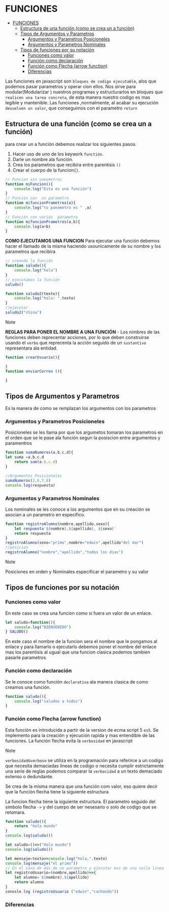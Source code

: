 # FUNCIONES
- [FUNCIONES](#funciones)
  - [Estructura de una función (como se crea un a función)](#estructura-de-una-función-como-se-crea-un-a-función)
  - [Tipos de Argumentos y Parametros](#tipos-de-argumentos-y-parametros)
    - [Argumentos y Parametros Posicioneles](#argumentos-y-parametros-posicioneles)
    - [Argumentos y Parametros Nominales](#argumentos-y-parametros-nominales)
  - [Tipos de funciones  por su notación](#tipos-de-funciones--por-su-notación)
    - [Funciones como valor](#funciones-como-valor)
    - [Función como declaración](#función-como-declaración)
    - [Función como Flecha (arrow function)](#función-como-flecha-arrow-function)
    - [Diferencias](#diferencias)


  
Las funciones en javascript son `bloques de codigo ejecutable`, alos que podemos pasar parametros y operar cion ellos.
Nos sirve para modular(Modularizar ) nuestros programas y estructurarlos en bloques que `realicen una tarea concreta`, de esta manera nuestro codigo es mas legible y mantenible.
Las funciones ,normalmente, al acabar su ejecución `devuelven un valor`,  que conseguimos con el parametro `return`

## Estructura de una función (como se crea un a función)
para crear un a función debemos realizar los siguientes pasos.
1. Hacer uso de uno de los keywork `functión`.
2. Darle un nombre ala función.
3. Crea los parametros que  recibira entre parentisis `()`
4. Crear el cuerpo de la funcion`{}`.

```js
// Funcion sin oaeametros
function miFuncion(){
    console.log("Esta es una función")
}
// Función con  un parametro
function mifuncionPrametros(a){
    console.log("tu paeametro es " ,a)
}
// Función con varios  parametro
function mifuncionPrametros(a,b){
    console.log(a+b)
}
```
**COMO EJECUTAMOS UNA FUNCION**
Para  ejecutar una función debemos hacer el llamado de la misma haciendo usounicamente de su nombre y los parametros que recibira
```js
// creando la función
function saludo(){
    console.log("hola")
}
// ejecutamos la función
saludo()

function saludo2(texto){
    console.log("hola: ",texto)
}
//ejecutar
saludo2("china")
```
> [!NOTE]
> **REGLAS PARA PONER EL NOMBRE A UNA FUNCIÓN** - Los nimbres de las funciones deben reprecentar acciones, por lo que deben  construirse usando el `verbo` que reprecenta la acción seguido de un  `sustantivo` representara ala entidad.

```js
function crearUsuario(){

}
function enviarCorreo (){

}
```
## Tipos de Argumentos y Parametros
Es la manera de como se remplazan  los argumentos con los parametros
### Argumentos y Parametros Posicioneles
Posicioneles se les llama por que los argumetos  tomaran los parametros en el orden que se le pase ala función segun la posiscion entre argumentos y paramentros
```js
function sumaNumeros(a,b,c,d){
let suma =a,b,c,d
    return sum(a.b.c.d)
}

//Argumentos Posicionales
sumaNumeros(2,6,7,8)
console.log(respuesta)
```
### Argumentos y Parametros Nominales
Los nominales  se les conoce a los argumentos que en su creación se asocian a un parametro en especifico.
```js
function registroAlumno(nombre,apellido,sexo){
    let respuesta`${nombre},${apellido}, ${sexo}`
    return respuesta
}
registroAlumno(sexo="primo",nombre="edwin",apellido"del mar")
//posicion
registroAlumno("nombre","apellido","todos los dias")
```
> [!NOTE]
> Posiciones en orden y Nominales especificar el parametro y su valor


## Tipos de funciones  por su notación
### Funciones como valor
En este caso se crea una funcion como  si fuera un valor de un enlace.
```js
let saludo=function(){
    console.log("BIENVENIDO")
} SALUDO()
```
 En este caso el nombre de la funcion sera el nombre que le pongamos al enlace y para llamarlo o ejecutarlo debemos poner el nombre del enlace mas los parentisis
 al ugual que una funcion clasica podemos tambien pasarle parametros

### Función como declaración
Se le conoce como función `declarativa` ala manera clasica de como creamos una función.
```js
function saludo(){
    console.log("saludos a todos")
}
```
### Función como Flecha (arrow function)
Esta función es introducida a partir de la version de ecma script 5 `es5`.
Se implemento para la creación y ejecución rapida y mas entendible de las funciones.
La función flecha evita la `verbosidad` en javascript

>[!NOTE]
>`verbosidad`o`verboso` se utiliza en la programación para referirce a un codigo que necesita demaciadas lineas de codigo o necesita cumplir estrictamente una serie de reglas podemos comparar la `verbocidad` a un  texto demaciado extenso o dedundante.

Se crea de la misma manera que una  función com valor, eso quiere decir que la función flecha tiene la siguiente estructura.

La funcion flecha tiene la siguiente estructura.
El parametro seguido del simbolo flecha `->` y del  cuerpo de ser nesesario o solo de codigo que se retomara.
```js
function saludo(){
    return "hola mundo"
}
console.log(saludo())

let saludo=()=>("Hola mundo")
console.log(saludo())

let mensaje=texto=>console.log("hola,",texto)
console.log(mensaje("el primo"))
// En el caso de mas de un parametro y ejecutar mas de una soila linea de codigo
let registroUsuario=(nombre,apellido)=>{
    let alumno=`${nombre},${apellido}`
    return alumno
}
conosle.log (registroUsuario ("edwin","cachondo"))
```
### Diferencias